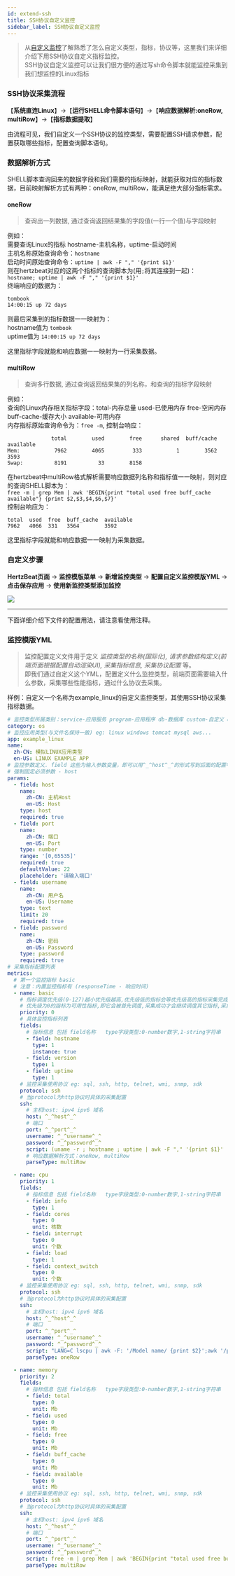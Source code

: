 ```yaml
---
id: extend-ssh  
title: SSH协议自定义监控  
sidebar_label: SSH协议自定义监控    
---
```

> 从[自定义监控](extend-point)了解熟悉了怎么自定义类型，指标，协议等，这里我们来详细介绍下用SSH协议自定义指标监控。    
> SSH协议自定义监控可以让我们很方便的通过写sh命令脚本就能监控采集到我们想监控的Linux指标     

### SSH协议采集流程    
【**系统直连Linux**】->【**运行SHELL命令脚本语句**】->【**响应数据解析:oneRow, multiRow**】->【**指标数据提取**】   

由流程可见，我们自定义一个SSH协议的监控类型，需要配置SSH请求参数，配置获取哪些指标，配置查询脚本语句。

### 数据解析方式   
SHELL脚本查询回来的数据字段和我们需要的指标映射，就能获取对应的指标数据，目前映射解析方式有两种：oneRow, multiRow，能满足绝大部分指标需求。

#### **oneRow**   
> 查询出一列数据, 通过查询返回结果集的字段值(一行一个值)与字段映射    

例如：     
需要查询Linux的指标 hostname-主机名称，uptime-启动时间     
主机名称原始查询命令：`hostname`     
启动时间原始查询命令：`uptime | awk -F "," '{print $1}'`   
则在hertzbeat对应的这两个指标的查询脚本为(用`;`将其连接到一起)：       
`hostname; uptime | awk -F "," '{print $1}'`     
终端响应的数据为：    
```
tombook
14:00:15 up 72 days  
```  
则最后采集到的指标数据一一映射为：   
hostname值为 `tombook`   
uptime值为 `14:00:15 up 72 days`      

这里指标字段就能和响应数据一一映射为一行采集数据。     

#### **multiRow**
> 查询多行数据, 通过查询返回结果集的列名称，和查询的指标字段映射  

例如：   
查询的Linux内存相关指标字段：total-内存总量 used-已使用内存 free-空闲内存 buff-cache-缓存大小 available-可用内存    
内存指标原始查询命令为：`free -m`, 控制台响应：  
```shell
              total        used        free      shared  buff/cache   available
Mem:           7962        4065         333           1        3562        3593
Swap:          8191          33        8158
```
在hertzbeat中multiRow格式解析需要响应数据列名称和指标值一一映射，则对应的查询SHELL脚本为：  
`free -m | grep Mem | awk 'BEGIN{print "total used free buff_cache available"} {print $2,$3,$4,$6,$7}'`     
控制台响应为：  
```shell
total  used  free  buff_cache  available
7962   4066  331   3564        3592
```

这里指标字段就能和响应数据一一映射为采集数据。

### 自定义步骤  

**HertzBeat页面** -> **监控模版菜单** -> **新增监控类型** -> **配置自定义监控模版YML** -> **点击保存应用** -> **使用新监控类型添加监控**

![](/img/docs/advanced/extend-point-1.png)

------- 
下面详细介绍下文件的配置用法，请注意看使用注释。   

### 监控模版YML

> 监控配置定义文件用于定义 *监控类型的名称(国际化), 请求参数结构定义(前端页面根据配置自动渲染UI), 采集指标信息, 采集协议配置* 等。    
> 即我们通过自定义这个YML，配置定义什么监控类型，前端页面需要输入什么参数，采集哪些性能指标，通过什么协议去采集。

样例：自定义一个名称为example_linux的自定义监控类型，其使用SSH协议采集指标数据。    


```yaml
# 监控类型所属类别：service-应用服务 program-应用程序 db-数据库 custom-自定义 os-操作系统 bigdata-大数据 mid-中间件 webserver-web服务器 cache-缓存 cn-云原生 network-网络监控等等
category: os
# 监控应用类型(与文件名保持一致) eg: linux windows tomcat mysql aws...
app: example_linux
name:
  zh-CN: 模拟LINUX应用类型
  en-US: LINUX EXAMPLE APP
# 监控参数定义. field 这些为输入参数变量，即可以用^_^host^_^的形式写到后面的配置中，系统自动变量值替换
# 强制固定必须参数 - host
params:
  - field: host
    name:
      zh-CN: 主机Host
      en-US: Host
    type: host
    required: true
  - field: port
    name:
      zh-CN: 端口
      en-US: Port
    type: number
    range: '[0,65535]'
    required: true
    defaultValue: 22
    placeholder: '请输入端口'
  - field: username
    name:
      zh-CN: 用户名
      en-US: Username
    type: text
    limit: 20
    required: true
  - field: password
    name:
      zh-CN: 密码
      en-US: Password
    type: password
    required: true
# 采集指标配置列表
metrics:
  # 第一个监控指标 basic
  # 注意：内置监控指标有 (responseTime - 响应时间)
  - name: basic
    # 指标调度优先级(0-127)越小优先级越高,优先级低的指标会等优先级高的指标采集完成后才会被调度,相同优先级的指标会并行调度采集
    # 优先级为0的指标为可用性指标,即它会被首先调度,采集成功才会继续调度其它指标,采集失败则中断调度
    priority: 0
    # 具体监控指标列表
    fields:
      # 指标信息 包括 field名称   type字段类型:0-number数字,1-string字符串   instance是否为实例主键   unit:指标单位
      - field: hostname
        type: 1
        instance: true
      - field: version
        type: 1
      - field: uptime
        type: 1
    # 监控采集使用协议 eg: sql, ssh, http, telnet, wmi, snmp, sdk
    protocol: ssh
    # 当protocol为http协议时具体的采集配置
    ssh:
      # 主机host: ipv4 ipv6 域名
      host: ^_^host^_^
      # 端口
      port: ^_^port^_^
      username: ^_^username^_^
      password: ^_^password^_^
      script: (uname -r ; hostname ; uptime | awk -F "," '{print $1}' | sed  "s/ //g") | sed ":a;N;s/\n/^/g;ta" | awk -F '^' 'BEGIN{print "version hostname uptime"} {print $1, $2, $3}'
      # 响应数据解析方式：oneRow, multiRow
      parseType: multiRow

  - name: cpu
    priority: 1
    fields:
      # 指标信息 包括 field名称   type字段类型:0-number数字,1-string字符串   instance是否为实例主键   unit:指标单位
      - field: info
        type: 1
      - field: cores
        type: 0
        unit: 核数
      - field: interrupt
        type: 0
        unit: 个数
      - field: load
        type: 1
      - field: context_switch
        type: 0
        unit: 个数
    # 监控采集使用协议 eg: sql, ssh, http, telnet, wmi, snmp, sdk
    protocol: ssh
    # 当protocol为http协议时具体的采集配置
    ssh:
      # 主机host: ipv4 ipv6 域名
      host: ^_^host^_^
      # 端口
      port: ^_^port^_^
      username: ^_^username^_^
      password: ^_^password^_^
      script: "LANG=C lscpu | awk -F: '/Model name/ {print $2}';awk '/processor/{core++} END{print core}' /proc/cpuinfo;uptime | sed 's/,/ /g' | awk '{for(i=NF-2;i<=NF;i++)print $i }' | xargs;vmstat 1 1 | awk 'NR==3{print $11}';vmstat 1 1 | awk 'NR==3{print $12}'"
      parseType: oneRow

  - name: memory
    priority: 2
    fields:
      # 指标信息 包括 field名称   type字段类型:0-number数字,1-string字符串   instance是否为实例主键   unit:指标单位
      - field: total
        type: 0
        unit: Mb
      - field: used
        type: 0
        unit: Mb
      - field: free
        type: 0
        unit: Mb
      - field: buff_cache
        type: 0
        unit: Mb
      - field: available
        type: 0
        unit: Mb
    # 监控采集使用协议 eg: sql, ssh, http, telnet, wmi, snmp, sdk
    protocol: ssh
    # 当protocol为http协议时具体的采集配置
    ssh:
      # 主机host: ipv4 ipv6 域名
      host: ^_^host^_^
      # 端口
      port: ^_^port^_^
      username: ^_^username^_^
      password: ^_^password^_^
      script: free -m | grep Mem | awk 'BEGIN{print "total used free buff_cache available"} {print $2,$3,$4,$6,$7}'
      parseType: multiRow
```
